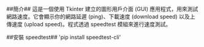 ##簡介##
這是一個使用 Tkinter 建立的圖形用戶介面 (GUI) 應用程式，用來測試網路速度。它會顯示你的網路延遲 (ping)、下載速度 (download speed) 以及上傳速度 (upload speed)。程式透過 speedtest 模組來進行速度測試。

##安裝 speedtest##
'pip install speedtest-cli'

